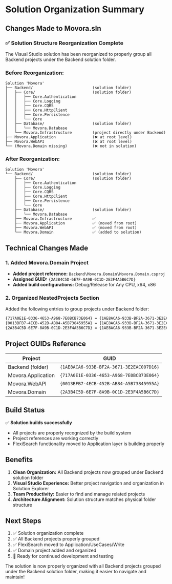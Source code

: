 # Solution Organization Summary

## Changes Made to Movora.sln

### ✅ **Solution Structure Reorganization Complete**

The Visual Studio solution has been reorganized to properly group all Backend projects under the Backend solution folder.

### **Before Reorganization:**
```
Solution 'Movora'
├── Backend/                          (solution folder)
│   ├── Core/                         (solution folder)
│   │   ├── Core.Authentication
│   │   ├── Core.Logging  
│   │   ├── Core.CQRS
│   │   ├── Core.HttpClient
│   │   ├── Core.Persistence
│   │   └── Core
│   ├── Database/                     (solution folder)
│   │   └── Movora.Database
│   └── Movora.Infrastructure         (project directly under Backend)
├── Movora.Application                (❌ at root level)
├── Movora.WebAPI                     (❌ at root level)
└── (Movora.Domain missing)           (❌ not in solution)
```

### **After Reorganization:**
```
Solution 'Movora'
└── Backend/                          (solution folder)
    ├── Core/                         (solution folder)
    │   ├── Core.Authentication
    │   ├── Core.Logging  
    │   ├── Core.CQRS
    │   ├── Core.HttpClient
    │   ├── Core.Persistence
    │   └── Core
    ├── Database/                     (solution folder)
    │   └── Movora.Database
    ├── Movora.Infrastructure         ✅
    ├── Movora.Application            ✅ (moved from root)
    ├── Movora.WebAPI                 ✅ (moved from root)
    └── Movora.Domain                 ✅ (added to solution)
```

## **Technical Changes Made**

### 1. **Added Movora.Domain Project**
- **Added project reference:** `Backend\Movora.Domain\Movora.Domain.csproj`  
- **Assigned GUID:** `{2A3B4C5D-6E7F-8A9B-0C1D-2E3F4A5B6C7D}`
- **Added build configurations:** Debug/Release for Any CPU, x64, x86

### 2. **Organized NestedProjects Section**
Added the following entries to group projects under Backend folder:
```xml
{717A0E1E-0336-4653-A968-7E0BCB73E064} = {1AE8ACA6-933B-BF2A-3671-3E2EAC007D16}  // Movora.Application → Backend
{0013BFB7-4ECB-452B-AB84-A5B73845955A} = {1AE8ACA6-933B-BF2A-3671-3E2EAC007D16}  // Movora.WebAPI → Backend  
{2A3B4C5D-6E7F-8A9B-0C1D-2E3F4A5B6C7D} = {1AE8ACA6-933B-BF2A-3671-3E2EAC007D16}  // Movora.Domain → Backend
```

## **Project GUIDs Reference**
| Project | GUID |
|---------|------|
| Backend (folder) | `{1AE8ACA6-933B-BF2A-3671-3E2EAC007D16}` |
| Movora.Application | `{717A0E1E-0336-4653-A968-7E0BCB73E064}` |
| Movora.WebAPI | `{0013BFB7-4ECB-452B-AB84-A5B73845955A}` |
| Movora.Domain | `{2A3B4C5D-6E7F-8A9B-0C1D-2E3F4A5B6C7D}` |

## **Build Status**
✅ **Solution builds successfully**
- All projects are properly recognized by the build system
- Project references are working correctly
- FlexiSearch functionality moved to Application layer is building properly

## **Benefits**
1. **Clean Organization:** All Backend projects now grouped under Backend solution folder
2. **Visual Studio Experience:** Better project navigation and organization in Solution Explorer
3. **Team Productivity:** Easier to find and manage related projects
4. **Architecture Alignment:** Solution structure matches physical folder structure

## **Next Steps**
1. ✅ Solution organization complete
2. ✅ All Backend projects properly grouped  
3. ✅ FlexiSearch moved to Application/UseCases/Write
4. ✅ Domain project added and organized
5. 🎯 Ready for continued development and testing

The solution is now properly organized with all Backend projects grouped under the Backend solution folder, making it easier to navigate and maintain!
